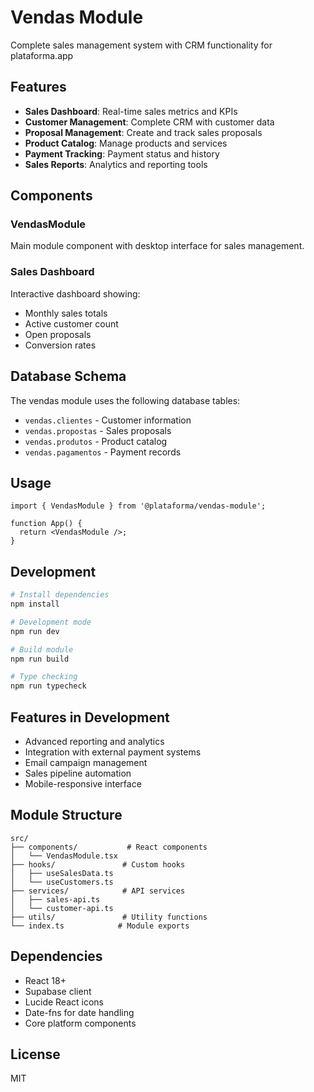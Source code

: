# Vendas Module

Complete sales management system with CRM functionality for plataforma.app

## Features

- **Sales Dashboard**: Real-time sales metrics and KPIs
- **Customer Management**: Complete CRM with customer data
- **Proposal Management**: Create and track sales proposals
- **Product Catalog**: Manage products and services
- **Payment Tracking**: Payment status and history
- **Sales Reports**: Analytics and reporting tools

## Components

### VendasModule
Main module component with desktop interface for sales management.

### Sales Dashboard
Interactive dashboard showing:
- Monthly sales totals
- Active customer count
- Open proposals
- Conversion rates

## Database Schema

The vendas module uses the following database tables:
- `vendas.clientes` - Customer information
- `vendas.propostas` - Sales proposals
- `vendas.produtos` - Product catalog
- `vendas.pagamentos` - Payment records

## Usage

```tsx
import { VendasModule } from '@plataforma/vendas-module';

function App() {
  return <VendasModule />;
}
```

## Development

```bash
# Install dependencies
npm install

# Development mode
npm run dev

# Build module
npm run build

# Type checking
npm run typecheck
```

## Features in Development

- Advanced reporting and analytics
- Integration with external payment systems
- Email campaign management
- Sales pipeline automation
- Mobile-responsive interface

## Module Structure

```
src/
├── components/           # React components
│   └── VendasModule.tsx
├── hooks/               # Custom hooks
│   ├── useSalesData.ts
│   └── useCustomers.ts
├── services/            # API services
│   ├── sales-api.ts
│   └── customer-api.ts
├── utils/               # Utility functions
└── index.ts            # Module exports
```

## Dependencies

- React 18+
- Supabase client
- Lucide React icons
- Date-fns for date handling
- Core platform components

## License

MIT